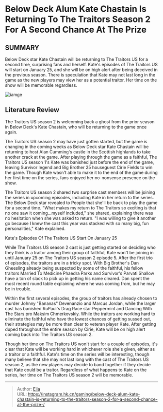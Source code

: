 # Below Deck Alum Kate Chastain Is Returning To The Traitors Season 2 For A Second Chance At The Prize 


## SUMMARY 



  Below Deck star Kate Chastain will be returning to The Traitors US for a second time, surprising fans and herself.   Kate&#39;s episodes of The Traitors US will start on January 25, and she will be on high alert after being deceived in the previous season.   There is speculation that Kate may not last long in the game as the new players may view her as a potential traitor. Her time on the show will be memorable regardless.  

![iamge](https://static1.srcdn.com/wordpress/wp-content/uploads/2023/01/the-traitors-kate-chastain.jpg)

## Literature Review

The Traitors US season 2 is welcoming back a ghost from the prior season in Below Deck&#39;s Kate Chastain, who will be returning to the game once again.




The Traitors US season 2 may have just gotten started, but the game is changing in the coming weeks as Below Deck star Kate Chastain will be returning to host Alan Cumming&#39;s castle in the Scottish highlands to take another crack at the game. After playing through the game as a faithful, The Traitors US season 1&#39;s Kate was banished just before the end of the game, leaving Survivor legend and Big Brother 25 houseguest Cirie Fields to win the game. Though Kate wasn&#39;t able to make it to the end of the game during her first time on the series, fans enjoyed her no-nonsense presence on the show.




The Traitors US season 2 shared two surprise cast members will be joining the series in upcoming episodes, including Kate in her return to the series. The Below Deck star revealed to People that she&#39;ll be back to play the game for a second time. &#34;What makes my return to The Traitors so exciting is that no one saw it coming...myself included,&#34; she shared, explaining there was no hesitation when she was asked to return. &#34;I was willing to give it another go because I knew the cast this year was stacked with so many big, fun personalities,&#34; Kate explained.


 Kate&#39;s Episodes Of The Traitors US Start On January 25 
          

While The Traitors US season 2 cast is just getting started on deciding who they think is a traitor among their group of faithful, Kate won&#39;t be joining in until January 25 on The Traitors US season 2 episode 5. After the first trio of episodes, the traitors are in a tricky spot. With Big Brother&#39;s Dan Gheesling already being suspected by some of the faithful, his fellow traitors Married To Medicine Phaedra Parks and Survivor&#39;s Parvati Shallow have a ton of slack to pick up in getting his name cleared. Dan spent the most recent round table explaining where he was coming from, but he may be in trouble.





 

Within the first several episodes, the group of traitors has already chosen to murder Johnny &#34;Bananas&#34; Devenanzio and Marcus Jordan, while the larger cast has banished RuPaul&#39;s Drag Race star Peppermint and Dancing With The Stars pro Maksim Chmerkovskiy. While the traitors are working hard to eliminate the faithful who have the lowest chances of getting sussed out, their strategies may be more than clear to veteran player Kate. After getting duped throughout the entire season by Cirie, Kate will be on high alert coming back into The Traitors US season 2.

Though her time on The Traitors US won&#39;t start for a couple of episodes, it&#39;s clear that Kate will be working hard in whichever role she&#39;s given, either as a traitor or a faithful. Kate&#39;s time on the series will be interesting, though many believe that she may not last long with the cast of The Traitors US season 2, as the new players may decide to band together if they decide that Kate could be a traitor. Regardless of what happens to Kate on the series, her time on The Traitors US season 2 will be memorable.






---

> Author: [Ella](https://instagram.hk.cn/)  
> URL: https://instagram.hk.cn/gaming/below-deck-alum-kate-chastain-is-returning-to-the-traitors-season-2-for-a-second-chance-at-the-prize-/  


